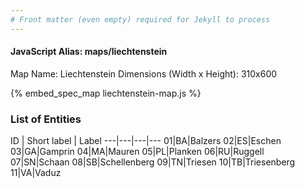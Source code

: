 ```yaml
---
# Front matter (even empty) required for Jekyll to process
---
```


#### JavaScript Alias: maps/liechtenstein

Map Name: Liechtenstein
Dimensions (Width x Height): 310x600



{% embed_spec_map liechtenstein-map.js %}

### List of Entities

ID | Short label | Label
---|---|---|---
01|BA|Balzers
02|ES|Eschen
03|GA|Gamprin
04|MA|Mauren
05|PL|Planken
06|RU|Ruggell
07|SN|Schaan
08|SB|Schellenberg
09|TN|Triesen
10|TB|Triesenberg
11|VA|Vaduz

